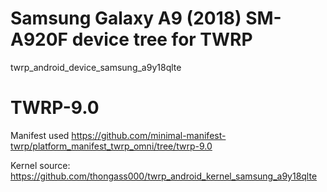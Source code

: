 # Samsung Galaxy A9 (2018) SM-A920F device tree for TWRP
twrp_android_device_samsung_a9y18qlte

# TWRP-9.0
Manifest used
https://github.com/minimal-manifest-twrp/platform_manifest_twrp_omni/tree/twrp-9.0

Kernel source:
https://github.com/thongass000/twrp_android_kernel_samsung_a9y18qlte
